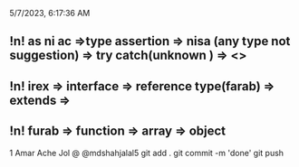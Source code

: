 5/7/2023, 6:17:36 AM 
## !n! as ni ac =>type assertion => nisa (any type not suggestion) => try catch(unknown ) => <> 

## !n! irex  => interface => reference type(farab) => extends => 
## !n! furab => function => array => object

1 Amar Ache Jol @ @mdshahjalal5
git add . 
git commit -m 'done'
git push